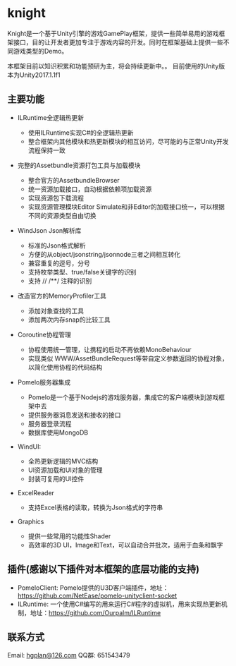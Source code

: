 # knight
Knight是一个基于Unity引擎的游戏GamePlay框架，提供一些简单易用的游戏框架接口，目的让开发者更加专注于游戏内容的开发。同时在框架基础上提供一些不同游戏类型的Demo。

本框架目前以知识积累和功能预研为主，将会持续更新中。。
目前使用的Unity版本为Unity2017.1.1f1


## 主要功能
* ILRuntime全逻辑热更新
    * 使用ILRuntime实现C#的全逻辑热更新
	* 整合框架内其他模块和热更新模块的相互访问，尽可能的与正常Unity开发流程保持一致

* 完整的Assetbundle资源打包工具与加载模块
	* 整合官方的AssetbundleBrowser
    * 统一资源加载接口，自动根据依赖项加载资源
	* 实现资源包下载流程
	* 实现资源管理模块Editor Simulate和非Editor的加载接口统一，可以根据不同的资源类型自由切换

* WindJson Json解析库
    * 标准的Json格式解析
    * 方便的从object/jsonstring/jsonnode三者之间相互转化
    * 兼容重复的逗号，分号
    * 支持枚举类型、true/false关键字的识别
    * 支持 // /**/ 注释的识别

* 改造官方的MemoryProfiler工具
    * 添加对象查找的工具
    * 添加两次内存snap的比较工具

* Coroutine协程管理
	* 协程使用统一管理，让携程的启动不再依赖MonoBehaviour
    * 实现类似 WWW/AssetBundleRequest等带自定义参数返回的协程对象，以简化使用协程的代码结构

* Pomelo服务器集成
	* Pomelo是一个基于Nodejs的游戏服务器，集成它的客户端模块到游戏框架中去
    * 提供服务器消息发送和接收的接口
    * 服务器登录流程
    * 数据库使用MongoDB

* WindUI: 
	* 全热更新逻辑的MVC结构
    * UI资源加载和UI对象的管理
    * 封装可复用的UI控件

* ExcelReader
    * 支持Excel表格的读取，转换为Json格式的字符串

* Graphics
	* 提供一些常用的功能性Shader
	* 高效率的3D UI，Image和Text，可以自动合并批次，适用于血条和飘字
	
## 插件(感谢以下插件对本框架的底层功能的支持)
* PomeloClient: Pomelo提供的U3D客户端插件，地址：https://github.com/NetEase/pomelo-unityclient-socket
* ILRuntime: 一个使用C#编写的用来运行C#程序的虚拟机，用来实现热更新机制，地址：https://github.com/Ourpalm/ILRuntime


## 联系方式
Email: hgplan@126.com
QQ群:  651543479
